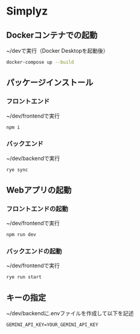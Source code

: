 # Simplyz

## Dockerコンテナでの起動
~/devで実行（Docker Desktopを起動後）
```sh
docker-compose up --build
```

## パッケージインストール
### フロントエンド
~/dev/frontendで実行
```sh
npm i
```

### バックエンド
~/dev/backendで実行
```sh
rye sync
```

## Webアプリの起動
### フロントエンドの起動
~/dev/frontendで実行
```sh
npm run dev
```

### バックエンドの起動
~/dev/frontendで実行
```sh
rye run start
```

## キーの指定
~/dev/backendに.envファイルを作成して以下を記述
```txt
GEMINI_API_KEY=YOUR_GEMINI_API_KEY
```
